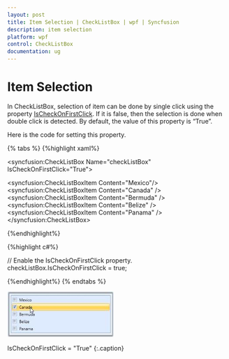 ```yaml
---
layout: post
title: Item Selection | CheckListBox | wpf | Syncfusion
description: item selection
platform: wpf
control: CheckListBox
documentation: ug
---
```


# Item Selection

In CheckListBox, selection of item can be done by single click using the property [IsCheckOnFirstClick](https://help.syncfusion.com/cr/wpf/Syncfusion.Windows.Tools.Controls.CheckListBox.html#Syncfusion_Windows_Tools_Controls_CheckListBox_IsCheckOnFirstClick). If it is false, then the selection is done when double click is detected. By default, the value of this property is “True”.

Here is the code for setting this property.

{% tabs %}
{%highlight xaml%}

<!-- Adding CheckListBox -->
<syncfusion:CheckListBox Name="checkListBox" IsCheckOnFirstClick="True"> 
<!-- Adding CheckListBox items -->  
<syncfusion:CheckListBoxItem Content="Mexico"/>
<syncfusion:CheckListBoxItem Content="Canada" /> 
<syncfusion:CheckListBoxItem Content="Bermuda" /> 
<syncfusion:CheckListBoxItem Content="Belize" />  
<syncfusion:CheckListBoxItem Content="Panama" />
</syncfusion:CheckListBox></td></tr>
  
{%endhighlight%}

{%highlight c#%}

// Enable the IsCheckOnFirstClick property.
checkListBox.IsCheckOnFirstClick = true;  </td></tr>

{%endhighlight%}
{% endtabs %}

![Item selection property](Item-Selection_images/Item-Selection_img1.jpeg)

IsCheckOnFirstClick = "True"
{:.caption}